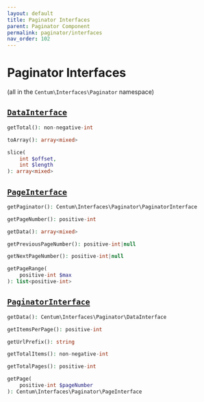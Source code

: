 ```yaml
---
layout: default
title: Paginator Interfaces
parent: Paginator Component
permalink: paginator/interfaces
nav_order: 102
---
```




# Paginator Interfaces

(all in the `Centum\Interfaces\Paginator` namespace)



## [`DataInterface`](https://github.com/SidRoberts/centum/blob/main/src/Interfaces/Paginator/DataInterface.php)

```php
getTotal(): non-negative-int
```

```php
toArray(): array<mixed>
```

```php
slice(
    int $offset,
    int $length
): array<mixed>
```



## [`PageInterface`](https://github.com/SidRoberts/centum/blob/main/src/Interfaces/Paginator/PageInterface.php)

```php
getPaginator(): Centum\Interfaces\Paginator\PaginatorInterface
```

```php
getPageNumber(): positive-int
```

```php
getData(): array<mixed>
```

```php
getPreviousPageNumber(): positive-int|null
```

```php
getNextPageNumber(): positive-int|null
```

```php
getPageRange(
    positive-int $max
): list<positive-int>
```



## [`PaginatorInterface`](https://github.com/SidRoberts/centum/blob/main/src/Interfaces/Paginator/PaginatorInterface.php)

```php
getData(): Centum\Interfaces\Paginator\DataInterface
```

```php
getItemsPerPage(): positive-int
```

```php
getUrlPrefix(): string
```

```php
getTotalItems(): non-negative-int
```

```php
getTotalPages(): positive-int
```

```php
getPage(
    positive-int $pageNumber
): Centum\Interfaces\Paginator\PageInterface
```
